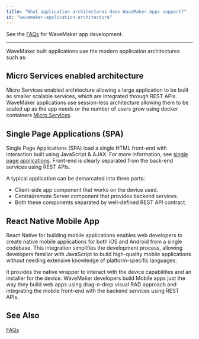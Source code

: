 ```yaml
---
title: "What application architectures does WaveMaker Apps support?"
id: "wavemaker-application-architecture"
---
```

See the [FAQs](/learn/app-development/wavemaker-app-development-faqs) for WaveMaker app development.      

---

WaveMaker built applications use the modern application architectures such as:

## Micro Services enabled architecture
Micro Services enabled architecture allowing a large application to be built as smaller scalable services, which are integrated through REST APIs. WaveMaker applications use session-less architecture allowing them to be scaled up as the app needs or the number of users grow using docker containers [Micro Services](https://martinfowler.com/articles/microservices.html).

## Single Page Applications (SPA)
Single Page Applications (SPA) load a single HTML front-end with interaction built using JavaScript & AJAX. For more information, see [single page applications](https://msdn.microsoft.com/en-us/magazine/dn463786.aspx). Front-end is clearly separated from the back-end services using REST APIs. 

A typical application can be demarcated into three parts: 
- Client-side app component that works on the device used.
- Central/remote Server component that provides backend services.
- Both these components separated by well-defined REST API contract.

## React Native Mobile App

React Native for building mobile applications enables web developers to create native mobile applications for both iOS and Android from a single codebase. This integration simplifies the development process, allowing developers familiar with JavaScript to build high-quality mobile applications without needing extensive knowledge of platform-specific languages.

It provides the native wrapper to interact with the device capabilities and an installer for the device. WaveMaker developers build Mobile apps just the way they build web apps using drag-n-drop visual RAD approach and integrating the mobile front-end with the backend services using REST APIs.

## See Also
[FAQs](/learn/app-development/wavemaker-app-development-faqs)  

